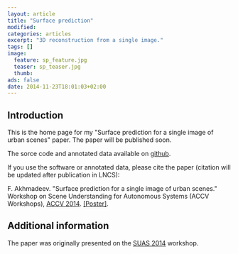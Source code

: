 ```yaml
---
layout: article
title: "Surface prediction"
modified:
categories: articles
excerpt: "3D reconstruction from a single image."
tags: []
image:
  feature: sp_feature.jpg
  teaser: sp_teaser.jpg
  thumb:
ads: false
date: 2014-11-23T18:01:03+02:00
---
```


## Introduction
This is the home page for my "Surface prediction for a single image of urban scenes" paper. The paper will be published soon.

The sorce code and annotated data available on [github](https://github.com/foat/surface-prediction/).

If you use the software or annotated data, please cite the paper (citation will be updated after publication in LNCS):

F. Akhmadeev. "Surface prediction for a single image of urban scenes." Workshop on Scene Understanding for Autonomous Systems (ACCV Workshops), [ACCV 2014]. [[Poster]](/content/surface-prediction/poster.pdf).

## Additional information
The paper was originally presented on the [SUAS 2014] workshop.

[SUAS 2014]: http://www.cvc.uab.es/adas/suas2014/
[ACCV 2014]: http://www.accv2014.org

[Geometric context]: http://web.engr.illinois.edu/~dhoiem/projects/context/
[Geometric reasoning]: http://www.cs.cmu.edu/~dclee/projects/scene.html
[segmentation]: http://cs.brown.edu/~pff/segment/
[VP detection]: http://www-etud.iro.umontreal.ca/~tardifj/

[Delage et al. dataset]: http://web.hec.ca/pages/erick.delage/indoor3drecon/index.htm
[York Urban database]: http://www.elderlab.yorku.ca/YorkUrbanDB/